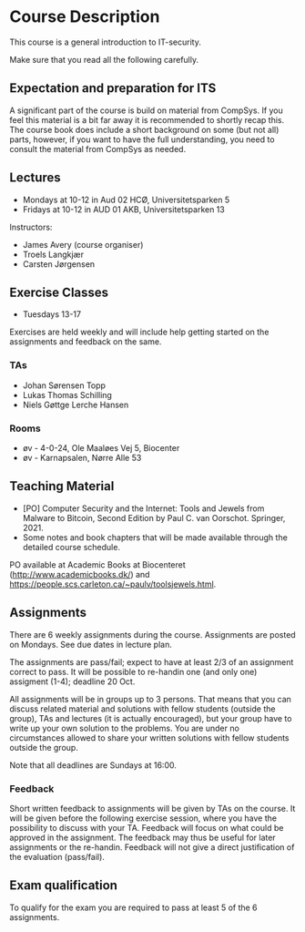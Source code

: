 # Course Description

This course is a general introduction to IT-security.

Make sure that you read all the following carefully.

## Expectation and preparation for ITS
A significant part of the course is build on material from CompSys. If you feel this material is a bit far away it is recommended to shortly recap this. The course book does include a short background on some (but not all) parts, however, if you want to have the full understanding, you need to consult the material from CompSys as needed.

## Lectures

 * Mondays at 10-12 in Aud 02 HCØ, Universitetsparken 5
 * Fridays at 10-12 in AUD 01 AKB, Universitetsparken 13

Instructors:
  * James Avery (course organiser)
  * Troels Langkjær
  * Carsten Jørgensen

## Exercise Classes

 * Tuesdays 13-17

Exercises are held weekly and will include help getting started on the assignments and feedback on the same.

### TAs
 * Johan Sørensen Topp
 * Lukas Thomas Schilling
 * Niels Gøttge Lerche Hansen

### Rooms

  * øv - 4-0-24, Ole Maaløes Vej 5, Biocenter 
  * øv - Karnapsalen, Nørre Alle 53

## Teaching Material

 * [PO] Computer Security and the Internet: Tools and Jewels from Malware to Bitcoin, Second Edition by Paul C. van Oorschot. Springer, 2021.
 * Some notes and book chapters that will be made available through the detailed course schedule.

PO available at Academic Books at Biocenteret (http://www.academicbooks.dk/) and https://people.scs.carleton.ca/~paulv/toolsjewels.html.

## Assignments

There are 6 weekly assignments during the course. Assignments are posted on Mondays. See due dates in lecture plan. 

The assignments are pass/fail; expect to have at least 2/3 of an assignment correct to pass. It will be possible to re-handin one (and only one) assigment (1-4); deadline 20 Oct.

All assignments will be in groups up to 3 persons. That means that you can discuss related material and solutions with fellow students (outside the group), TAs and lectures (it is actually encouraged), but your group have to write up your own solution to the problems. You are under no circumstances allowed to share your written solutions with fellow students outside the group.

Note that all deadlines are Sundays at 16:00.

### Feedback
Short written feedback to assignments will be given by TAs on the course. It will be given before the following exercise session, where you have the possibility to discuss with your TA. Feedback will focus on what could be approved in the assignment. The feedback may thus be useful for later assignments or the re-handin. Feedback will not give a direct justification of the evaluation (pass/fail).

## Exam qualification

To qualify for the exam you are required to pass at least 5 of the 6 assignments.



